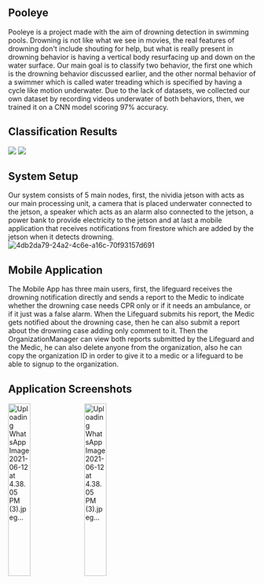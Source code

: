 
## Pooleye
Pooleye is a project made with the aim of drowning detection in swimming pools. Drowning is not like what we see in movies, the real features of drowning don't include shouting for help, but what is really present in drowning behavior is having a vertical body resurfacing up and down on the water surface. Our main goal is to classify two behavior, the first one which is the drowning behavior discussed earlier, and the other normal behavior of a swimmer which is called water treading which is specified by having a cycle like motion underwater.
Due to the lack of datasets, we collected our own dataset by recording videos underwater of both behaviors, then, we trained it on a CNN model scoring 97% accuracy.
## Classification Results
![](https://media.giphy.com/media/YE7h3I1vS336IU9Dst/giphy.gif) ![](https://media.giphy.com/media/IOGgyp6hYJ3d19wmOY/giphy.gif)
## System Setup
Our system consists of 5 main nodes, first, the nividia jetson with acts as our main processing unit, a camera that is placed underwater connected to the jetson, a speaker which acts as an alarm also connected to the jetson, a power bank to provide electricity to the jetson and at last a mobile application that receives notifications from firestore which are added by the jetson when it detects drowning.
![4db2da79-24a2-4c6e-a16c-70f93157d691](https://user-images.githubusercontent.com/43723746/121779450-f5d9e780-cb9b-11eb-984a-c6a3c063f3b7.jpg)
## Mobile Application
The Mobile App has three main users, first, the lifeguard receives the drowning notification directly and sends a report to the Medic to indicate whether the drowning case needs CPR only or if it needs an ambulance, or if it just was a false alarm. When the Lifeguard submits his report, the Medic gets notified about the drowning case, then he can also submit a report about the drowning case adding only comment to it. Then the OrganizationManager can view both reports submitted by the Lifeguard and the Medic, he can also delete anyone from the organization, also he can copy the organization ID in order to give it to a medic or a lifeguard to be able to signup to the organization.

## Application Screenshots
<img src="https://user-images.githubusercontent.com/43723746/121779710-587fb300-cb9d-11eb-89e1-2b54b4df5416.jpeg" alt="Uploading WhatsApp Image 2021-06-12 at 4.38.05 PM (3).jpeg…" width ="30%" height="30%" style="max-width:100%;"> <img src="https://user-images.githubusercontent.com/43723746/121779722-6b928300-cb9d-11eb-9875-aa4ebf132e59.jpeg" alt="Uploading WhatsApp Image 2021-06-12 at 4.38.05 PM (3).jpeg…" width ="30%" height="30%" style="max-width:100%;"> 



